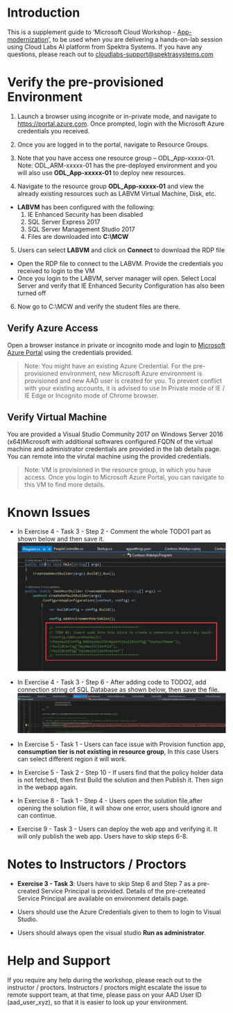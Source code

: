 # Introduction

This is a supplement guide to  ‘Microsoft Cloud Workshop - [App-modernization](https://github.com/Microsoft/MCW-App-modernization/blob/master/Hands-on%20lab/HOL%20step-by-step%20-%20App%20modernization.md)’, to be used when you are delivering a hands-on-lab session using Cloud Labs AI platform from Spektra Systems. If you have any questions, please reach out to cloudlabs-support@spektrasystems.com
 
 # Verify the pre-provisioned Environment
 1. Launch a browser using incognite or in-private mode, and navigate to https://portal.azure.com. Once prompted, login with the Microsoft Azure credentials you received.   

2. Once you are logged in to the portal, navigate to Resource Groups. 

3. Note that you have access one resource group – ODL_App-xxxxx-01. Note: ODL_ARM-xxxxx-01 has the pre-deployed environment and you will also use **ODL_App-xxxxx-01** to deploy new resources. 

4. Navigate to the resource group **ODL_App-xxxxx-01** and view the already existing resources such as LABVM Virtual Machine, Disk, etc.

* **LABVM** has been configured with the following:
  1. IE Enhanced Security has been disabled
  2. SQL Server Express 2017
  3. SQL Server Management Studio 2017
  4. Files are downloaded into **C:\MCW**

5. Users can select **LABVM** and click on **Connect** to download the RDP file
* Open the RDP file to connect to the LABVM. Provide the credentials you received to login to the VM
* Once you login to the LABVM, server manager will open. Select Local Server and verify that IE Enhanced Security Configuration has also been turned off
6. Now go to C:\MCW and verify the student files are there.
 
## Verify Azure Access

Open a browser instance in private or incognito mode and login to [Microsoft Azure Portal](https://portal.azure.com) using the credentials provided.

> Note: You might have an existing Azure Credential. For the pre-provisioned environment, new Microsoft Azure environment is provisioned and new AAD user is created for you. To prevent conflict with your existing accounts, it is advised to use In Private mode of IE / IE Edge or Incognito mode of Chrome browser.

## Verify Virtual Machine

You are provided a Visual Studio Community 2017 on Windows Server 2016 (x64)Microsoft with additional softwares configured.FQDN of the virtual machine and administrator credentials are provided in the lab details page. You can remote into the virutal machine using the provided credentials.

> Note: VM is provisioned in the resource group, in which you have access. Once you login to Microsoft Azure Portal, you can navigate to this VM to find more details.

# Known Issues

* In Exercise 4 - Task 3 - Step 2 - Comment the whole TODO1 part as shown below and then save it.
  ![](Images/todo1.png)
 
* In Exercise 4 - Task 3 - Step 6 - After adding code to TODO2, add connection string of SQL Database as shown below, then save the file.
  ![](Images/todo2.png)

* In Exercise 5 - Task 1 - Users can face issue with Provision function app, **consumption tier is not existing in resource group**, In this case Users can select different region it will work.

* In Exercise 5 - Task 2 - Step 10 - If users find that the policy holder data is not fetched, then first Build the solution and then Publish it. Then sign in the webapp again.

* In Exercise 8 - Task 1 - Step 4 - Users open the solution file,after opening the solution file, it will show one error, users should ignore and can continue.

* Exercise 9 - Task 3 - Users can deploy the web app and verifying it. It will only publish the web app. Users have to skip steps 6-8.

# Notes to Instructors / Proctors

* **Exercise 3 - Task 3**: Users have to skip Step 6 and Step 7 as a pre-created Service Principal is provided. Details of the pre-creteated Service Principal are available on environment details page.

* Users should use the Azure Credentials given to them to login to Visual Studio.

* Users should always open the visual studio **Run as administrator**.

# Help and Support

If you require any help during the workshop, please reach out to the instructor / proctors. Instructors / proctors might escalate the issue to remote support team, at that time, please pass on your AAD User ID (aad_user_xyz), so that it is easier to look up your environment.
